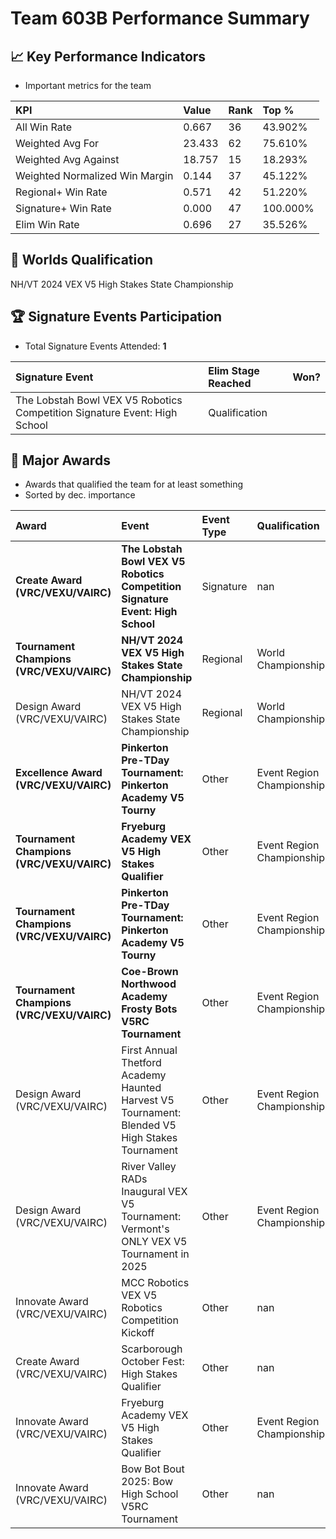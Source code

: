 # Team 603B Performance Summary

## 📈 Key Performance Indicators
- Important metrics for the team

| KPI | Value | Rank | Top % |
|:---|:-----|:----|:-----|
| All Win Rate | 0.667 | 36 | 43.902% |
| Weighted Avg For | 23.433 | 62 | 75.610% |
| Weighted Avg Against | 18.757 | 15 | 18.293% |
| Weighted Normalized Win Margin | 0.144 | 37 | 45.122% |
| Regional+ Win Rate | 0.571 | 42 | 51.220% |
| Signature+ Win Rate | 0.000 | 47 | 100.000% |
| Elim Win Rate | 0.696 | 27 | 35.526% |


## 🎯 Worlds Qualification
NH/VT 2024 VEX V5 High Stakes State Championship

## 🏆 Signature Events Participation
- Total Signature Events Attended: **1**

| Signature Event | Elim Stage Reached | Won? |
|:----------------|:-------------------|:----|
| The Lobstah Bowl VEX V5 Robotics Competition Signature Event: High School | Qualification |  |


## 🥇 Major Awards
- Awards that qualified the team for at least something
- Sorted by dec. importance

| Award | Event | Event Type | Qualification |
|:------|:------|:-----------|:--------------|
| **Create Award (VRC/VEXU/VAIRC)** | **The Lobstah Bowl VEX V5 Robotics Competition Signature Event: High School** | Signature | nan |
| **Tournament Champions (VRC/VEXU/VAIRC)** | **NH/VT 2024 VEX V5 High Stakes State Championship** | Regional | World Championship |
| Design Award (VRC/VEXU/VAIRC) | NH/VT 2024 VEX V5 High Stakes State Championship | Regional | World Championship |
| **Excellence Award (VRC/VEXU/VAIRC)** | **Pinkerton Pre-TDay Tournament: Pinkerton Academy V5 Tourny** | Other | Event Region Championship |
| **Tournament Champions (VRC/VEXU/VAIRC)** | **Fryeburg Academy VEX V5 High Stakes Qualifier** | Other | Event Region Championship |
| **Tournament Champions (VRC/VEXU/VAIRC)** | **Pinkerton Pre-TDay Tournament: Pinkerton Academy V5 Tourny** | Other | Event Region Championship |
| **Tournament Champions (VRC/VEXU/VAIRC)** | **Coe-Brown Northwood Academy Frosty Bots V5RC Tournament** | Other | Event Region Championship |
| Design Award (VRC/VEXU/VAIRC) | First Annual Thetford Academy Haunted Harvest V5 Tournament: Blended V5 High Stakes Tournament | Other | Event Region Championship |
| Design Award (VRC/VEXU/VAIRC) | River Valley RADs Inaugural VEX V5 Tournament: Vermont's ONLY VEX V5 Tournament in 2025 | Other | Event Region Championship |
| Innovate Award (VRC/VEXU/VAIRC) | MCC Robotics VEX V5 Robotics Competition Kickoff | Other | nan |
| Create Award (VRC/VEXU/VAIRC) | Scarborough October Fest: High Stakes Qualifier | Other | nan |
| Innovate Award (VRC/VEXU/VAIRC) | Fryeburg Academy VEX V5 High Stakes Qualifier | Other | Event Region Championship |
| Innovate Award (VRC/VEXU/VAIRC) | Bow Bot Bout 2025: Bow High School V5RC Tournament | Other | nan |

